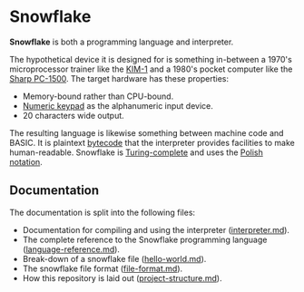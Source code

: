 # Snowflake

**Snowflake** is both a programming language and interpreter.

The hypothetical device it is designed for is something in-between a 1970's microprocessor
trainer like the [KIM-1][2] and a 1980's pocket computer like the [Sharp PC-1500][3]. 
The target hardware has these properties:

* Memory-bound rather than CPU-bound.
* [Numeric keypad][1] as the alphanumeric input device.
* 20 characters wide output.

The resulting language is likewise something between machine code and BASIC. It is
plaintext [bytecode][4] that the interpreter provides facilities to make human-readable.
Snowflake is [Turing-complete][5] and uses the [Polish notation][6].

## Documentation

The documentation is split into the following files:

* Documentation for compiling and using the interpreter ([interpreter.md][9]).
* The complete reference to the Snowflake programming language ([language-reference.md][7]).
* Break-down of a snowflake file ([hello-world.md][8]).
* The snowflake file format ([file-format.md][11]).
* How this repository is laid out ([project-structure.md][10]).

[1]: https://en.wikipedia.org/wiki/E.161
[2]: https://en.wikipedia.org/wiki/KIM-1
[3]: https://en.wikipedia.org/wiki/Sharp_PC-1500
[4]: https://en.wikipedia.org/wiki/Bytecode
[5]: https://en.wikipedia.org/wiki/Turing_completeness
[6]: https://en.wikipedia.org/wiki/Polish_notation
[7]: language-reference.md
[8]: hello-world.md
[9]: interpreter.md
[10]: project-structure.md
[11]: file-format.md
